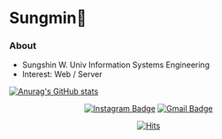 # Sungmin🐥
### About 
- Sungshin W. Univ Information Systems Engineering 
- Interest: Web / Server

[![Anurag's GitHub stats](https://github-readme-stats.vercel.app/api?username=icechocola05)](https://github.com/icechocola05/github-readme-stats)

<div align=center>
 
[![Instagram Badge](https://img.shields.io/badge/-Instagram-BE95FF?style=flat-square&logo=instagram&logoColor=white&link=https://www.instagram.com/chocola__lee)](https://www.instagram.com/chocola__lee)
[![Gmail Badge](https://img.shields.io/badge/-Gmail-FC60A8?style=flat-square&logo=Gmail&logoColor=white&link=icechocola@gmail.com)](icechocola@gmail.com)

[![Hits](https://hits.seeyoufarm.com/api/count/incr/badge.svg?url=https%3A%2F%2Fgithub.com%2Ficechocola05&count_bg=%23F0C6F5&title_bg=%23EDDFDF&icon=&icon_color=%23E7E7E7&title=hits&edge_flat=false)](https://hits.seeyoufarm.com)  
</div>


<!--
**icechocola05/icechocola05** is a ✨ _special_ ✨ repository because its `README.md` (this file) appears on your GitHub profile.

Here are some ideas to get you started:

- 🔭 I’m currently working on ...
- 🌱 I’m currently learning ...
- 👯 I’m looking to collaborate on ...
- 🤔 I’m looking for help with ...
- 💬 Ask me about ...
- 📫 How to reach me: ...
- 😄 Pronouns: ...
- ⚡ Fun fact: ...
-->
